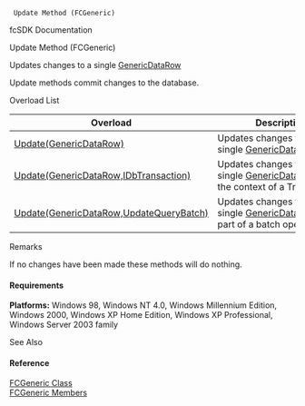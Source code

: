 ﻿     Update Method (FCGeneric)                                                   

fcSDK Documentation

Update Method (FCGeneric)

Updates changes to a single [GenericDataRow](fcSDK~FChoice.Foundation.GenericDataRow.md)

Update methods commit changes to the database.

Overload List

| Overload | Description |
| --- | --- |
| [Update(GenericDataRow)](fcSDK~FChoice.Foundation.FCGeneric~Update(GenericDataRow).md) | Updates changes to a single [GenericDataRow](fcSDK~FChoice.Foundation.GenericDataRow.md)   |
| [Update(GenericDataRow,IDbTransaction)](fcSDK~FChoice.Foundation.FCGeneric~Update(GenericDataRow,IDbTransaction).md) | Updates changes to a single [GenericDataRow](fcSDK~FChoice.Foundation.GenericDataRow.md) under the context of a Transaction   |
| [Update(GenericDataRow,UpdateQueryBatch)](fcSDK~FChoice.Foundation.FCGeneric~Update(GenericDataRow,UpdateQueryBatch).md) | Updates changes to a single [GenericDataRow](fcSDK~FChoice.Foundation.GenericDataRow.md) as part of a batch operation.   |

Remarks

If no changes have been made these methods will do nothing.

#### Requirements

**Platforms:** Windows 98, Windows NT 4.0, Windows Millennium Edition, Windows 2000, Windows XP Home Edition, Windows XP Professional, Windows Server 2003 family

See Also

#### Reference

[FCGeneric Class](fcSDK~FChoice.Foundation.FCGeneric.md)  
[FCGeneric Members](fcSDK~FChoice.Foundation.FCGeneric_members.md)